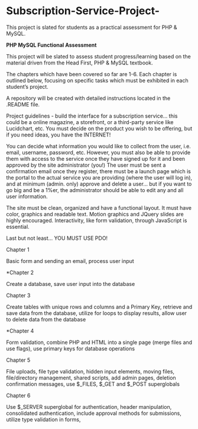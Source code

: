 # Subscription-Service-Project-
This project is slated for students as a practical assessment for PHP &amp; MySQL. 


**PHP MySQL Functional Assessment** 

This project will be slated to assess student progress/learning based on the material driven from the Head First, PHP & MySQL textbook. 

The chapters which have been covered so far are 1-6. Each chapter is outlined below, focusing on specific tasks which must be exhibited in each student’s project. 

A repository will be created with detailed instructions located in the .README file. 

Project guidelines - build the interface for a subscription service… this could be a online magazine, a storefront, or a third-party service like Lucidchart, etc. You must decide on the product you wish to be offering, but if you need ideas, you have the INTERNET! 

You can decide what information you would like to collect from the user, i.e. email, username, password, etc. However, you must also be able to provide them with access to the service once they have signed up for it and been approved by the site administrator (you!) The user must be sent a confirmation email once they register, there must be a launch page which is the portal to the actual service you are providing (where the user will log in), and at minimum (admin. only) approve and delete a user… but if you want to go big and be a 1%er, the administrator should be able to edit any and all user information. 

The site must be clean, organized and have a functional layout. It must have color, graphics and readable text. Motion graphics and JQuery slides are highly encouraged. Interactivity, like form validation, through JavaScript is essential.  

Last but not least… YOU MUST USE PDO! 

Chapter 1

Basic form and sending an email, process user input

*Chapter 2

Create a database, save user input into the database

Chapter 3

Create tables with unique rows and columns and a Primary Key, retrieve and save data from the database, utilize for loops to display results, allow user to delete data from the database

*Chapter 4

Form validation, combine PHP and HTML into a single page (merge files and use flags), use primary keys for database operations

Chapter 5

File uploads, file type validation, hidden input elements, moving files, file/directory management, shared scripts, add admin pages, deletion confirmation messages, use $_FILES, $_GET and $_POST superglobals

Chapter 6

Use $_SERVER superglobal for authentication, header manipulation, consolidated authentication, include approval methods for submissions, utilize type validation in forms, 
